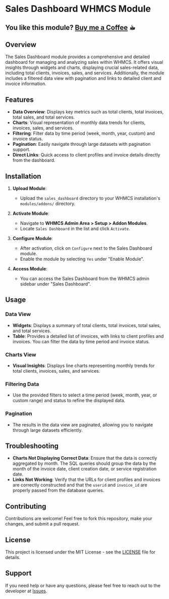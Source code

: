 # Sales Dashboard WHMCS Module

## You like this module? [Buy me a Coffee](https://buymeacoffee.com/nikba) ☕︎

## Overview

The Sales Dashboard module provides a comprehensive and detailed dashboard for managing and analyzing sales within WHMCS. It offers visual insights through widgets and charts, displaying crucial sales-related data, including total clients, invoices, sales, and services. Additionally, the module includes a filtered data view with pagination and links to detailed client and invoice information.

## Features

- **Data Overview**: Displays key metrics such as total clients, total invoices, total sales, and total services.
- **Charts**: Visual representation of monthly data trends for clients, invoices, sales, and services.
- **Filtering**: Filter data by time period (week, month, year, custom) and invoice status.
- **Pagination**: Easily navigate through large datasets with pagination support.
- **Direct Links**: Quick access to client profiles and invoice details directly from the dashboard.

## Installation

1. **Upload Module**:
    - Upload the `sales_dashboard` directory to your WHMCS installation's `modules/addons/` directory.

2. **Activate Module**:
    - Navigate to **WHMCS Admin Area > Setup > Addon Modules**.
    - Locate `Sales Dashboard` in the list and click `Activate`.

3. **Configure Module**:
    - After activation, click on `Configure` next to the Sales Dashboard module.
    - Enable the module by selecting `Yes` under "Enable Module".

4. **Access Module**:
    - You can access the Sales Dashboard from the WHMCS admin sidebar under "Sales Dashboard".

## Usage

### Data View
- **Widgets**: Displays a summary of total clients, total invoices, total sales, and total services.
- **Table**: Provides a detailed list of invoices, with links to client profiles and invoices. You can filter the data by time period and invoice status.

### Charts View
- **Visual Insights**: Displays line charts representing monthly trends for total clients, invoices, sales, and services.

### Filtering Data
- Use the provided filters to select a time period (week, month, year, or custom range) and status to refine the displayed data.

### Pagination
- The results in the data view are paginated, allowing you to navigate through large datasets efficiently.


## Troubleshooting

- **Charts Not Displaying Correct Data**: Ensure that the data is correctly aggregated by month. The SQL queries should group the data by the month of the invoice date, client creation date, or service registration date.
- **Links Not Working**: Verify that the URLs for client profiles and invoices are correctly constructed and that the `userid` and `invoice_id` are properly passed from the database queries.

## Contributing

Contributions are welcome! Feel free to fork this repository, make your changes, and submit a pull request.

## License

This project is licensed under the MIT License - see the [LICENSE](LICENSE) file for details.

## Support

If you need help or have any questions, please feel free to reach out to the developer at [Issues](https://github.com/Nikba-Creative-Studio/Sales-Dashboard-WHMCS-Module/issues).

